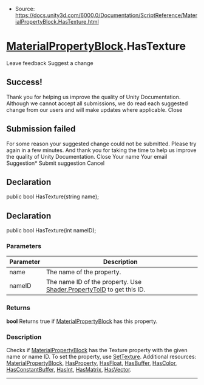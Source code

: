 * Source: https://docs.unity3d.com/6000.0/Documentation/ScriptReference/MaterialPropertyBlock.HasTexture.html

#  [MaterialPropertyBlock](https://docs.unity3d.com/6000.0/Documentation/ScriptReference/MaterialPropertyBlock.html).HasTexture
Leave feedback
Suggest a change
## Success!
Thank you for helping us improve the quality of Unity Documentation. Although we cannot accept all submissions, we do read each suggested change from our users and will make updates where applicable.
Close
## Submission failed
For some reason your suggested change could not be submitted. Please <a>try again</a> in a few minutes. And thank you for taking the time to help us improve the quality of Unity Documentation.
Close
Your name Your email Suggestion* Submit suggestion
Cancel
## Declaration
public bool HasTexture(string name); 
## Declaration
public bool HasTexture(int nameID); 
### Parameters
Parameter | Description  
---|---  
name | The name of the property.  
nameID | The name ID of the property. Use [Shader.PropertyToID](https://docs.unity3d.com/6000.0/Documentation/ScriptReference/Shader.PropertyToID.html) to get this ID.  
### Returns
**bool** Returns true if [MaterialPropertyBlock](https://docs.unity3d.com/6000.0/Documentation/ScriptReference/MaterialPropertyBlock.html) has this property. 
### Description
Checks if [MaterialPropertyBlock](https://docs.unity3d.com/6000.0/Documentation/ScriptReference/MaterialPropertyBlock.html) has the Texture property with the given name or name ID. To set the property, use [SetTexture](https://docs.unity3d.com/6000.0/Documentation/ScriptReference/MaterialPropertyBlock.SetTexture.html).
Additional resources: [MaterialPropertyBlock](https://docs.unity3d.com/6000.0/Documentation/ScriptReference/MaterialPropertyBlock.html), [HasProperty](https://docs.unity3d.com/6000.0/Documentation/ScriptReference/MaterialPropertyBlock.HasProperty.html), [HasFloat](https://docs.unity3d.com/6000.0/Documentation/ScriptReference/MaterialPropertyBlock.HasFloat.html), [HasBuffer](https://docs.unity3d.com/6000.0/Documentation/ScriptReference/MaterialPropertyBlock.HasBuffer.html), [HasColor](https://docs.unity3d.com/6000.0/Documentation/ScriptReference/MaterialPropertyBlock.HasColor.html), [HasConstantBuffer](https://docs.unity3d.com/6000.0/Documentation/ScriptReference/MaterialPropertyBlock.HasConstantBuffer.html), [HasInt](https://docs.unity3d.com/6000.0/Documentation/ScriptReference/MaterialPropertyBlock.HasInt.html), [HasMatrix](https://docs.unity3d.com/6000.0/Documentation/ScriptReference/MaterialPropertyBlock.HasMatrix.html), [HasVector](https://docs.unity3d.com/6000.0/Documentation/ScriptReference/MaterialPropertyBlock.HasVector.html).
* * *
